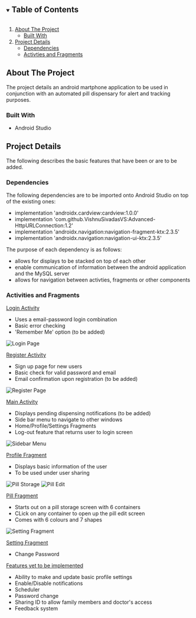 <!-- TABLE OF CONTENTS -->
<details open="open">
  <summary><h2 style="display: inline-block">Table of Contents</h2></summary>
  <ol>
    <li>
      <a href="#about-the-project">About The Project</a>
      <ul>
        <li><a href="#built-with">Built With</a></li>
      </ul>
    </li>
    <li>
      <a href="#project-details">Project Details</a>
      <ul>
        <li><a href="#dependencies">Dependencies</a></li>
        <li><a href="#activties-and-fragments">Activties and Fragments</a></li>
      </ul>
    </li>
  </ol>
</details>



<!-- ABOUT THE PROJECT -->
## About The Project

The project details an android martphone application to be used in conjunction with an automated pill dispensary for alert and tracking purposes.


### Built With

* Android Studio


<!-- CODE DETAILS -->
## Project Details

The following describes the basic features that have been or are to be added.

### Dependencies

The following dependencies are to be imported onto Android Studio on top of the existing ones:
* implementation 'androidx.cardview:cardview:1.0.0'
* implementation 'com.github.VishnuSivadasVS:Advanced-HttpURLConnection:1.2'
* implementation 'androidx.navigation:navigation-fragment-ktx:2.3.5'
* implementation 'androidx.navigation:navigation-ui-ktx:2.3.5'

The purpose of each dependency is as follows:
* allows for displays to be stacked on top of each other
* enable communication of information between the android application and the MySQL server
* allows for navigation between activties, fragments or other components


### Activities and Fragments

<u>Login Activity</u>
* Uses a email-password login combination
* Basic error checking
* 'Remember Me' option (to be added)

![Login Page](https://user-images.githubusercontent.com/65007534/120193486-137b8880-c24f-11eb-942e-15e22a54df0a.png)

<u>Register Activity</u>
* Sign up page for new users
* Basic check for valid password and email
* Email confirmation upon registration (to be added)

![Register Page](https://user-images.githubusercontent.com/65007534/120193575-2c843980-c24f-11eb-9c95-cbd5371b8f04.png)

<u>Main Activity</u>
* Displays pending dispensing notifications (to be added)
* Side bar menu to navigate to other windows
* Home/Profile/Settings Fragments
* Log-out feature that returns user to login screen

![Sidebar Menu](https://user-images.githubusercontent.com/65007534/123634630-45333f80-d84d-11eb-989f-8875dcdd1ba9.png)

<u>Profile Fragment</u>
* Displays basic information of the user
* To be used under user sharing

![Pill Storage](https://user-images.githubusercontent.com/65007534/123635052-c25eb480-d84d-11eb-8eaa-12848cbd61ac.png)
![Pill Edit](https://user-images.githubusercontent.com/65007534/123635105-d9050b80-d84d-11eb-8cc9-7f5ec4d32e03.png)

<u>Pill Fragment</u>
* Starts out on a pill storage screen with 6 containers
* CLick on any container to open up the pill edit screen
* Comes with 6 colours and 7 shapes

![Setting Fragment](https://user-images.githubusercontent.com/65007534/123635608-72342200-d84e-11eb-855a-4d573cf818f3.png)

<u>Setting Fragment</u>
* Change Password

<u>Features yet to be implemented</u>
* Ability to make and update basic profile settings
* Enable/Disable notifications
* Scheduler
* Password change
* Sharing ID to allow family members and doctor's access
* Feedback system
